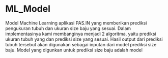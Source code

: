 # ML_Model
Model Machine Learning aplikasi PAS.IN yang memberikan prediksi pengukuran tubuh dan ukuran size baju yang sesuai. 
Dalam implementasinya kami membanginya menjadi 2 algoritma, yaitu prediksi ukuran tubuh yang dan prediksi size yang sesuai.
Hasil output dari prediksi tubuh tersebut akan digunakan sebagai inputan dari model prediksi size baju.
Model yang digunkan untuk prediksi size baju adalah model 

